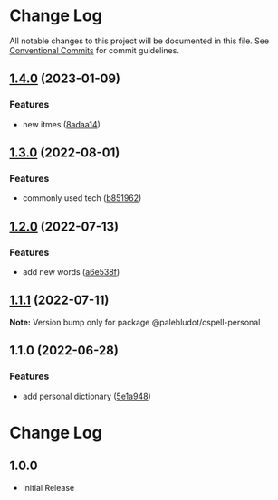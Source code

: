 # Change Log

All notable changes to this project will be documented in this file.
See [Conventional Commits](https://conventionalcommits.org) for commit guidelines.

## [1.4.0](https://github.com/PaleBluDot/cspell-dictionaries/compare/@palebludot/cspell-personal@1.3.0...@palebludot/cspell-personal@1.4.0) (2023-01-09)


### Features

* new itmes ([8adaa14](https://github.com/PaleBluDot/cspell-dictionaries/commit/8adaa148ed6bd446710987475b81efc66fe2cce8))



## [1.3.0](https://github.com/PaleBluDot/cspell-dictionaries/compare/@palebludot/cspell-personal@1.2.0...@palebludot/cspell-personal@1.3.0) (2022-08-01)


### Features

* commonly used tech ([b851962](https://github.com/PaleBluDot/cspell-dictionaries/commit/b8519621caab4d01779ae4ae05884f1b2a647ab1))



## [1.2.0](https://github.com/PaleBluDot/cspell-dictionaries/compare/@palebludot/cspell-personal@1.1.1...@palebludot/cspell-personal@1.2.0) (2022-07-13)


### Features

* add new words ([a6e538f](https://github.com/PaleBluDot/cspell-dictionaries/commit/a6e538f9cd7457b95eb9b94742866c709ddc380d))



## [1.1.1](https://github.com/PaleBluDot/cspell-dictionaries/compare/@palebludot/cspell-personal@1.1.0...@palebludot/cspell-personal@1.1.1) (2022-07-11)

**Note:** Version bump only for package @palebludot/cspell-personal





## 1.1.0 (2022-06-28)


### Features

* add personal dictionary ([5e1a948](https://github.com/PaleBluDot/cspell-dictionaries/commit/5e1a9486dabad3522b9935b083942b768119b654))



# Change Log

## 1.0.0

- Initial Release
